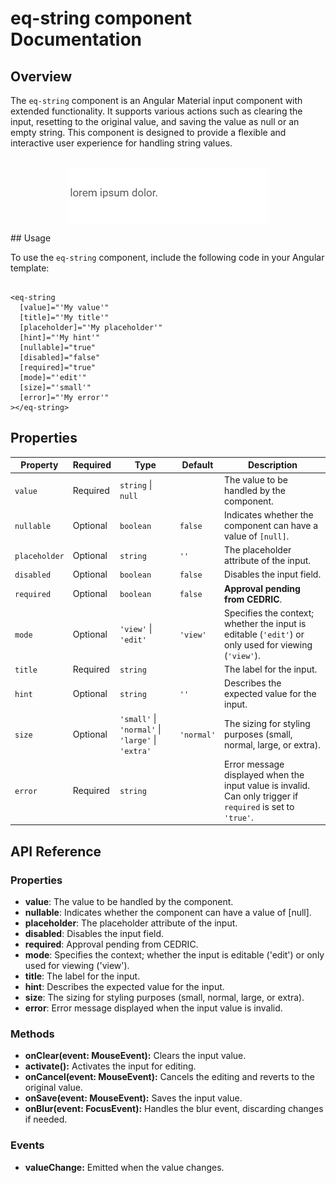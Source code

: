 # eq-string component Documentation

## Overview

The `eq-string` component is an Angular Material input component with extended functionality. It supports various actions such as clearing the input, resetting to the original value, and saving the value as null or an empty string. This component is designed to provide a flexible and interactive user experience for handling string values.
<br><br>
<p align="center" width="100%">
<img align="center" src="./doc/eq-string.gif" alt="eq-string preview">
</p>
## Usage

To use the `eq-string` component, include the following code in your Angular template:

```angular2html

<eq-string
  [value]="'My value'"
  [title]="'My title'"
  [placeholder]="'My placeholder'"
  [hint]="'My hint'"
  [nullable]="true"
  [disabled]="false"
  [required]="true"
  [mode]="'edit'"
  [size]="'small'"
  [error]="'My error'"
></eq-string>
```

## Properties

| Property      | Required | Type                                              | Default    | Description                                                                                                 |
|---------------|----------|---------------------------------------------------|------------|-------------------------------------------------------------------------------------------------------------|
| `value`       | Required | `string` \| `null`                                |            | The value to be handled by the component.                                                                   |
| `nullable`    | Optional | `boolean`                                         | `false`    | Indicates whether the component can have a value of `[null]`.                                               |
| `placeholder` | Optional | `string`                                          | `''`       | The placeholder attribute of the input.                                                                     |
| `disabled`    | Optional | `boolean`                                         | `false`    | Disables the input field.                                                                                   |
| `required`    | Optional | `boolean`                                         | `false`    | **Approval pending from CEDRIC**.                                                                           |
| `mode`        | Optional | `'view'` \| `'edit'`                              | `'view'`   | Specifies the context; whether the input is editable (`'edit'`) or only used for viewing (`'view'`).        |
| `title`       | Required | `string`                                          |            | The label for the input.                                                                                    |
| `hint`        | Optional | `string`                                          | `''`       | Describes the expected value for the input.                                                                 |
| `size`        | Optional | `'small'` \| `'normal'` \| `'large'` \| `'extra'` | `'normal'` | The sizing for styling purposes (small, normal, large, or extra).                                           |
| `error`       | Required | `string`                                          |            | Error message displayed when the input value is invalid. Can only trigger if `required` is set to `'true'`. |

## API Reference

### Properties

- **value**: The value to be handled by the component.
- **nullable**: Indicates whether the component can have a value of [null].
- **placeholder**: The placeholder attribute of the input.
- **disabled**: Disables the input field.
- **required**: Approval pending from CEDRIC.
- **mode**: Specifies the context; whether the input is editable ('edit') or only used for viewing ('view').
- **title**: The label for the input.
- **hint**: Describes the expected value for the input.
- **size**: The sizing for styling purposes (small, normal, large, or extra).
- **error**: Error message displayed when the input value is invalid.

### Methods

- **onClear(event: MouseEvent):** Clears the input value.
- **activate():** Activates the input for editing.
- **onCancel(event: MouseEvent):** Cancels the editing and reverts to the original value.
- **onSave(event: MouseEvent):** Saves the input value.
- **onBlur(event: FocusEvent):** Handles the blur event, discarding changes if needed.

### Events

- **valueChange:** Emitted when the value changes.
